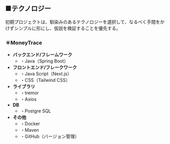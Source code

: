 ## ■テクノロジー

初期プロジェクトは、馴染みのあるテクノロジーを選択して、なるべく手間をかけずシンプルに形にし、仮説を検証することを優先する。

### ＊MoneyTrace
- **バックエンド/フレームワーク**
  - ・Java（Spring Boot）
- **フロントエンド/フレークワーク**
  - ・Java Script（Next.js）
  - ・CSS（Tailwind CSS）
- **ライブラリ**
  - ・tremor
  - ・Axios
- **DB**
  - ・Postgre SQL
- **その他**
  - ・Docker
  - ・Maven
  - ・GitHub（バージョン管理）